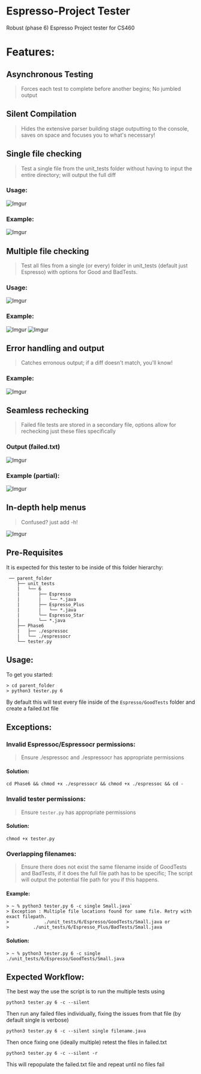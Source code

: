 
# Espresso-Project Tester
Robust (phase 6) Espresso Project tester for CS460

# Features: 
## Asynchronous Testing
  > Forces each test to complete before another begins; No jumbled output
## Silent Compilation 
> Hides the extensive parser building stage outputting to the console, saves on space and focuses you to what's necessary!
## Single file checking 
  > Test a single file from the unit_tests folder without having to input the entire directory; will output the full diff 
### Usage: 
  ![Imgur](https://i.imgur.com/g6pLxWb.png)
### Example: 
 ![Imgur](https://i.imgur.com/m6Hlo3g.png)

## Multiple file checking 
>  Test all files from a single (or every) folder in unit_tests (default just Espresso) with options for Good and BadTests.
### Usage: 
   ![Imgur](https://i.imgur.com/idzkiem.png)
### Example: 
  ![Imgur](https://i.imgur.com/gBly5Ll.png)
  ![Imgur](https://i.imgur.com/umJZGez.png)

## Error handling and output
  > Catches erronous output; if a diff doesn't match, you'll know! 
### Example:
  ![Imgur](https://i.imgur.com/FeTpSWa.png)

## Seamless rechecking 
  > Failed file tests are stored in a secondary file, options allow for rechecking just these files specifically
### Output (failed.txt)
  ![Imgur](https://i.imgur.com/Ec4Ouyi.png)
### Example (partial):
  ![Imgur](https://i.imgur.com/vHC3cFA.png)
  
  ## In-depth help menus 
  > Confused? just add -h! 
  
  ![Imgur](https://i.imgur.com/t9yXCBe.png)

## Pre-Requisites

It is expected for this tester to be inside of this folder hierarchy: 
```
 ── parent_folder
    ├── unit_tests
    |   └── 6
    |	    ├── Espresso
    |	    |   └── *.java
    |	    ├── Espresso_Plus
    |	    |	└── *.java
    |	    └── Espresso_Star
    |		└── *.java
    ├── Phase6
    |	├── ./espressoc
    | 	└── ./espressocr
    └── tester.py

```

## Usage: 
To get you started: 
```
> cd parent_folder 
> python3 tester.py 6 
```
By default this will test every file inside of the `Espresso/GoodTests` folder and create a failed.txt file

## Exceptions: 

### Invalid Espressoc/Espressocr permissions: 
> Ensure ./espressoc and ./espressocr has appropriate permissions 
 #### Solution: 
 `cd Phase6 && chmod +x ./espressocr && chmod +x ./espressoc && cd -`
	
### Invalid tester permissions: 
>Ensure `tester.py` has appropriate permissions

#### Solution: 
`chmod +x tester.py`

### Overlapping filenames: 
>Ensure there does not exist the same filename inside of GoodTests and BadTests, if it does the full file path has to be specific; The script will output the potential file path for you if this happens. 
#### Example: 
```
> ~ % python3 tester.py 6 -c single Small.java`
> Exception : Multiple file locations found for same file. Retry with exact filepath.
>             ./unit_tests/6/Espresso/GoodTests/Small.java or 
> 	      ./unit_tests/6/Espresso_Plus/BadTests/Small.java
```
#### Solution: 

`> ~ % python3 tester.py 6 -c single ./unit_tests/6/Espresso/GoodTests/Small.java`

## Expected Workflow: 

The best way the use the script is to run the multiple tests using 

`python3 tester.py 6 -c --silent`

Then run any failed files individually, fixing the issues from that file (by default single is verbose)

`python3 tester.py 6 -c --silent single filename.java`

Then once fixing one (ideally multiple) retest the files in failed.txt

`python3 tester.py 6 -c --silent -r`

This will repopulate the failed.txt file and repeat until no files fail

